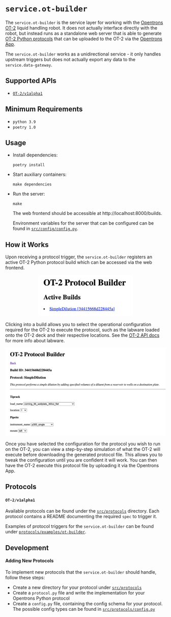 # `service.ot-builder`

The `service.ot-builder` is the service layer for working with the [Opentrons OT-2](https://opentrons.com/ot-2/) liquid handling robot. It does not actually interface directly with the robot, but instead runs as a standalone web server that is able to generate [OT-2 Python protocols](https://docs.opentrons.com/v2/writing.html) that can be uploaded to the OT-2 via the [Opentrons App](https://opentrons.com/ot-app/).

The `service.ot-builder` works as a unidirectional service - it only handles upstream triggers but does not actually export any data to the `service.data-gateway`.

## Supported APIs

- [`OT-2/v1alpha1`](#ot-2/v1alpha1)

## Minimum Requirements

- `python 3.9`
- `poetry 1.0`

## Usage

- Install dependencies:

  ```
  poetry install
  ```

- Start auxiliary containers:

  ```
  make dependencies
  ```

- Run the server:

  ```
  make
  ```

  The web frontend should be accessible at http://localhost:8000/builds.

  Environment variables for the server that can be configured can be found in [`src/config/config.py`](src/config/config.py).

## How it Works

Upon receiving a protocol trigger, the `service.ot-builder` registers an active OT-2 Python protocol build which can be accessed via the web frontend.

<p align="center">
  <img src="../../docs/assets/ot-builds.jpg" alt="ot-builds" width="300">
</p>

Clicking into a build allows you to select the operational configuration required for the OT-2 to execute the protocol, such as the labware loaded onto the OT-2 deck and their respective locations. See the [OT-2 API docs](https://docs.opentrons.com/v2/new_labware.html?highlight=deck) for more info about labware.

![ot-configuration](../../docs/assets/ot-configuration.jpg)

Once you have selected the configuration for the protocol you wish to run on the OT-2, you can view a step-by-step simulation of what the OT-2 will execute before downloading the generated protocol file. This allows you to tweak the configuration until you are confident it will work. You can then have the OT-2 execute this protocol file by uploading it via the Opentrons App.

## Protocols

#### `OT-2/v1alpha1`

Available protocols can be found under the [`src/protocols`](src/protocols) directory. Each protocol contains a README documenting the required `spec` to trigger it.

Examples of protocol triggers for the `service.ot-builder` can be found under [`protocols/examples/ot-builder`](../../protocols/examples/ot-builder).

## Development

#### Adding New Protocols

To implement new protocols that the `service.ot-builder` should handle, follow these steps:

- Create a new directory for your protocol under [`src/protocols`](src/protocols)
- Create a `protocol.py` file and write the implementation for your Opentrons Python protocol
- Create a `config.py` file, containing the config schema for your protocol. The possible config types can be found in [`src/protocols/config.py`](src/protocols/config.py)
